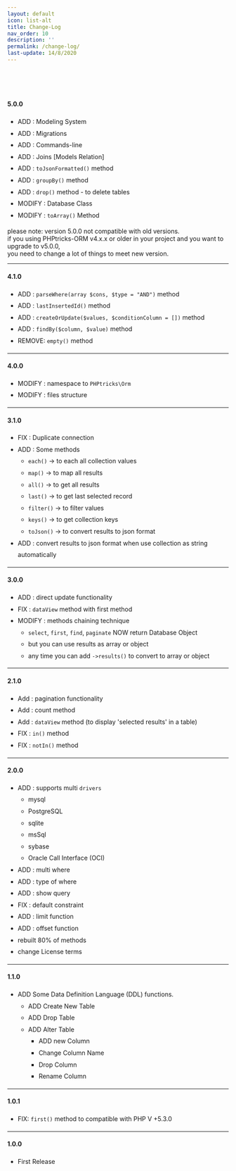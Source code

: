 ```yaml
---
layout: default
icon: list-alt
title: Change-Log
nav_order: 10
description: ''
permalink: /change-log/
last-update: 14/8/2020
---
```

<style>
ul li{
    line-height: 1.9;
}
</style>
<br><br><br>

#### 5.0.0
* ADD : Modeling System  
* ADD : Migrations
* ADD : Commands-line
* ADD : Joins [Models Relation]
* ADD : `toJsonFormatted()` method
* ADD : `groupBy()` method
* ADD : `drop()` method - to delete tables
* MODIFY : Database Class 
* MODIFY : `toArray()` Method 

<div class="alert-danger alert">
please note: version 5.0.0 not compatible with old versions. <br>
if you using PHPtricks-ORM v4.x.x or older in your project and you want to upgrade to v5.0.0,<br> 
you need to change a lot of things to meet new version.
</div>

---

#### 4.1.0
* ADD : `parseWhere(array $cons, $type = "AND")` method
* ADD : `lastInsertedId()` method
* ADD : `createOrUpdate($values, $conditionColumn = [])` method
* ADD : `findBy($column, $value)` method
* REMOVE: `empty()` method

---

#### 4.0.0
* MODIFY : namespace to `PHPtricks\Orm`
* MODIFY : files structure

---

#### 3.1.0
* FIX : Duplicate connection
* ADD : Some methods
    * `each()` -> to each all collection values
    * `map()`  -> to map all results
    * `all()`  -> to get all results
    * `last()` -> to get last selected record
    * `filter()` -> to filter values
    * `keys()` -> to get collection keys
    * `toJson()` -> to convert results to json format
* ADD : convert results to json format when use collection as string automatically


---


#### 3.0.0
* ADD    : direct update functionality
* FIX    : `dataView` method with first method
* MODIFY : methods chaining technique
    * `select`, `first`, `find`, `paginate` NOW return Database Object
    * but you can use results as array or object
    * any time you can add `->results()` to convert to array or object


---

#### 2.1.0
* Add : pagination functionality
* Add : count method
* Add : `dataView` method (to display 'selected results' in a table)
* FIX : `in()` method
* FIX : `notIn()` method


---


#### 2.0.0
* ADD : supports multi `drivers`
    * mysql
    * PostgreSQL
    * sqlite
    * msSql
    * sybase
    * Oracle Call Interface (OCI)
* ADD : multi where
* ADD : type of where
* ADD : show query
* FIX : default constraint
* ADD : limit function
* ADD : offset function
* rebuilt 80% of methods
* change License terms


---


#### 1.1.0

* ADD Some Data Definition Language (DDL) functions.
  * ADD Create New Table 
  * ADD Drop Table
  * ADD Alter Table
    * ADD new Column
    * Change Column Name
    * Drop Column
    * Rename Column


---


#### 1.0.1
* FIX: `first()` method to compatible with PHP V +5.3.0


---


#### 1.0.0
* First Release